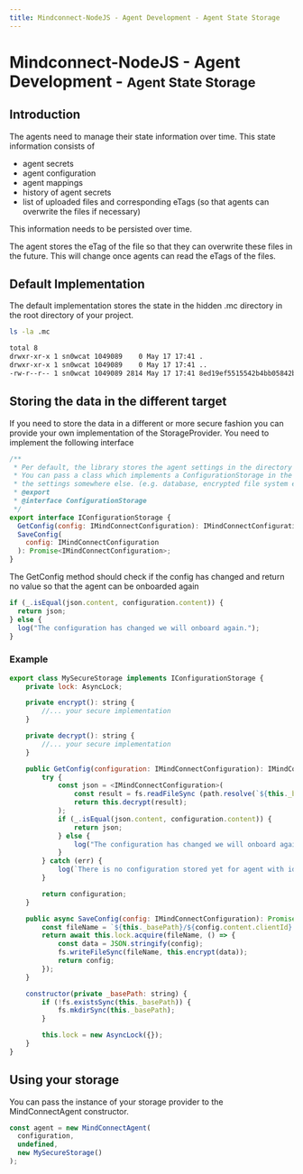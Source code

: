 ```yaml
---
title: Mindconnect-NodeJS - Agent Development - Agent State Storage
---
```


# Mindconnect-NodeJS - Agent Development - <small>Agent State Storage</small>

## Introduction

The agents need to manage their state information over time.
This state information consists of

- agent secrets
- agent configuration
- agent mappings
- history of agent secrets
- list of uploaded files and corresponding eTags (so that agents can overwrite the files if necessary)

This information needs to be persisted over time.

<!-- prettier-ignore-start -->
<i class="fas fa-info-circle"></i>
    The agent stores the eTag of the file so that they can overwrite these files in the future.
    This will change once agents can read the eTags of the files.
<!-- prettier-ignore-end -->

## Default Implementation

The default implementation stores the state in the hidden .mc directory in the root directory of your project.

```bash
ls -la .mc

total 8
drwxr-xr-x 1 sn0wcat 1049089    0 May 17 17:41 .
drwxr-xr-x 1 sn0wcat 1049089    0 May 17 17:41 ..
-rw-r--r-- 1 sn0wcat 1049089 2814 May 17 17:41 8ed19ef5515542b4bb05842bfbd48f38.json
```

## Storing the data in the different target

If you need to store the data in a different or more secure fashion you can provide your own implementation of the StorageProvider. You need to implement the following interface

```javascript
/**
 * Per default, the library stores the agent settings in the directory .mc
 * You can pass a class which implements a ConfigurationStorage in the constructor if you want to store
 * the settings somewhere else. (e.g. database, encrypted file system etc)
 * @export
 * @interface ConfigurationStorage
 */
export interface IConfigurationStorage {
  GetConfig(config: IMindConnectConfiguration): IMindConnectConfiguration;
  SaveConfig(
    config: IMindConnectConfiguration
  ): Promise<IMindConnectConfiguration>;
}
```

The GetConfig method should check if the config has changed and return no value so that the agent can be onboarded again

```javascript
if (_.isEqual(json.content, configuration.content)) {
  return json;
} else {
  log("The configuration has changed we will onboard again.");
}
```

### Example

```javascript
export class MySecureStorage implements IConfigurationStorage {
    private lock: AsyncLock;

    private encrypt(): string {
        //... your secure implementation
    }

    private decrypt(): string {
        //... your secure implementation
    }

    public GetConfig(configuration: IMindConnectConfiguration): IMindConnectConfiguration {
        try {
            const json = <IMindConnectConfiguration>(
                const result = fs.readFileSync (path.resolve(`${this._basePath}/${configuration.content.clientId}.bin`));
                return this.decrypt(result);
            );
            if (_.isEqual(json.content, configuration.content)) {
                return json;
            } else {
                log("The configuration has changed we will onboard again.");
            }
        } catch (err) {
            log(`There is no configuration stored yet for agent with id ${configuration.content.clientId}`);
        }

        return configuration;
    }

    public async SaveConfig(config: IMindConnectConfiguration): Promise<IMindConnectConfiguration> {
        const fileName = `${this._basePath}/${config.content.clientId}.bin`;
        return await this.lock.acquire(fileName, () => {
            const data = JSON.stringify(config);
            fs.writeFileSync(fileName, this.encrypt(data));
            return config;
        });
    }

    constructor(private _basePath: string) {
        if (!fs.existsSync(this._basePath)) {
            fs.mkdirSync(this._basePath);
        }

        this.lock = new AsyncLock({});
    }
}

```

## Using your storage

You can pass the instance of your storage provider to the MindConnectAgent constructor.

```javascript
const agent = new MindConnectAgent(
  configuration,
  undefined,
  new MySecureStorage()
);
```

